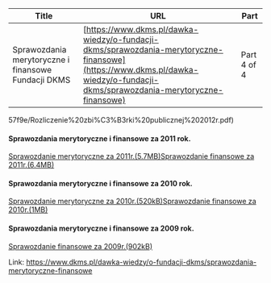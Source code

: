 | **Title**       | **URL**           | **Part**              |
|-----------------|-------------------|-----------------------|
| Sprawozdania merytoryczne i finansowe Fundacji DKMS         | [https://www.dkms.pl/dawka-wiedzy/o-fundacji-dkms/sprawozdania-merytoryczne-finansowe](https://www.dkms.pl/dawka-wiedzy/o-fundacji-dkms/sprawozdania-merytoryczne-finansowe)    | Part 4 of 4          |

57f9e/Rozliczenie%20zbi%C3%B3rki%20publicznej%202012r.pdf)
#### Sprawozdania merytoryczne i finansowe za 2011 rok.


[Sprawozdanie merytoryczne za 2011r.(5\.7MB)](https://assets-eu-01.kc-usercontent.com:443/bed48093-082e-0109-4b5f-7bdadab5eedd/ec25c106-6e7f-455e-a7fe-355a5ec7b0a7/sprawozdanie_merytoryczne_za_2011_rok.pdf)[Sprawozdanie finansowe za 2011r.(6\.4MB)](https://assets-eu-01.kc-usercontent.com:443/bed48093-082e-0109-4b5f-7bdadab5eedd/b7098adc-10f6-4235-8ced-da86b68e8eab/sprawozdanie_finansowe_za_2011_rok.pdf)
#### Sprawozdania merytoryczne i finansowe za 2010 rok.


[Sprawozdanie merytoryczne za 2010r.(520kB)](https://assets-eu-01.kc-usercontent.com:443/bed48093-082e-0109-4b5f-7bdadab5eedd/ddeafe0d-df72-4579-917c-35031d3ffd33/sprawozdanie_merytoryczne_za_2010_rok.pdf)[Sprawozdanie finansowe za 2010r.(1MB)](https://assets-eu-01.kc-usercontent.com:443/bed48093-082e-0109-4b5f-7bdadab5eedd/b6453513-473e-4025-ba80-29b5ccb9d3ae/sprawozdanie_finansowe_za_2010_rok.pdf)
#### Sprawozdania merytoryczne i finansowe za 2009 rok.


[Sprawozdanie finansowe za 2009r.(902kB)](https://assets-eu-01.kc-usercontent.com:443/bed48093-082e-0109-4b5f-7bdadab5eedd/33b17284-f457-4074-97d0-24dc1f367dd2/sprawozdanie_finansowe_za_2009_rok.pdf)
  




Link: https://www.dkms.pl/dawka-wiedzy/o-fundacji-dkms/sprawozdania-merytoryczne-finansowe
